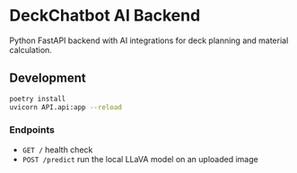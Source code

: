 # DeckChatbot AI Backend

Python FastAPI backend with AI integrations for deck planning and material calculation.

## Development

```bash
poetry install
uvicorn API.api:app --reload
```

### Endpoints

- `GET /` health check
- `POST /predict` run the local LLaVA model on an uploaded image

